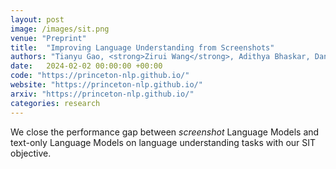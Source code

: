 ```yaml
---
layout: post
image: /images/sit.png
venue: "Preprint"
title:  "Improving Language Understanding from Screenshots"
authors: "Tianyu Gao, <strong>Zirui Wang</strong>, Adithya Bhaskar, Danqi Chen"
date:   2024-02-02 00:00:00 +00:00
code: "https://princeton-nlp.github.io/"
website: "https://princeton-nlp.github.io/"
arxiv: "https://princeton-nlp.github.io/"
categories: research
---
```

We close the performance gap between *screenshot* Language Models and text-only Language Models on language understanding tasks with our SIT objective.
